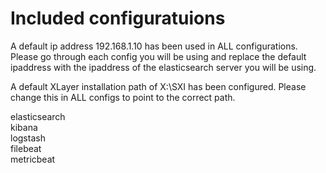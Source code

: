 # Included configuratuions

A default ip address 192.168.1.10 has been used in ALL configurations.  Please go through each config you will be using and replace the default ipaddress with the ipaddress of the elasticsearch server you will be using.

A default XLayer installation path of X:\SXI has been configured.  Please change this in ALL configs to point to the correct path.

elasticsearch  
kibana  
logstash  
filebeat  
metricbeat  
